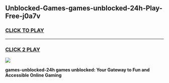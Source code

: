 
## Unblocked-Games-games-unblocked-24h-Play-Free-j0a7v
<h3>
<a href="https://premium76.site?title=games-unblocked-24h&ref=18A1">CLICK TO PLAY</a></h3>
<hr>

<h3>
<a href="https://premium76.site?title=games-unblocked-24h&ref=18A1">CLICK 2 PLAY</a>
  
</h3>

<a href="https://premium76.site?title=games-unblocked-24h&ref=18A1"><img src="https://clearcache.store/games.png"></a>


**games-unblocked-24h games unblocked: Your Gateway to Fun and Accessible Online Gaming**
